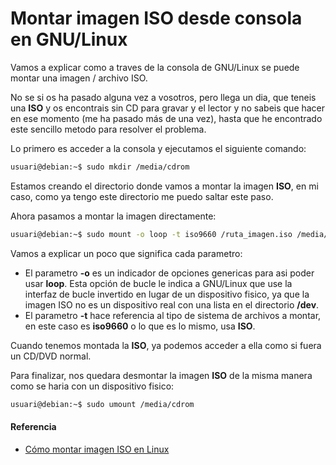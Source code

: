 # Montar imagen ISO desde consola en GNU/Linux

Vamos a explicar como a traves de la consola de GNU/Linux se puede montar una imagen / archivo ISO.

No se si os ha pasado alguna vez a vosotros, pero llega un dia, que teneis una **ISO** y os encontrais sin CD para gravar y el lector y no sabeis que hacer en ese momento (me ha pasado más de una vez), hasta que he encontrado este sencillo metodo para resolver el problema.

<!--more-->

Lo primero es acceder a la consola y ejecutamos el siguiente comando:
```bash
usuari@debian:~$ sudo mkdir /media/cdrom
```

Estamos creando el directorio donde vamos a montar la imagen **ISO**, en mi caso, como ya tengo este directorio me puedo saltar este paso.

Ahora pasamos a montar la imagen directamente:
```bash
usuari@debian:~$ sudo mount -o loop -t iso9660 /ruta_imagen.iso /media/cdrom
```

Vamos a explicar un poco que significa cada parametro:
- El parametro **-o** es un indicador de opciones genericas para asi poder usar **loop**. Esta opción de bucle le indica a GNU/Linux que use la interfaz de bucle invertido en lugar de un dispositivo fisico, ya que la imagen ISO no es un dispositivo real con una lista en el directorio **/dev**.
- El parametro **-t** hace referencia al tipo de sistema de archivos a montar, en este caso es **iso9660** o lo que es lo mismo, usa **ISO**.

Cuando tenemos montada la **ISO**, ya podemos acceder a ella como si fuera un CD/DVD normal.

Para finalizar, nos quedara desmontar la imagen **ISO** de la misma manera como se haria con un dispositivo fisico:
```bash
usuari@debian:~$ sudo umount /media/cdrom
```
#### Referencia
- [Cómo montar imagen ISO en Linux](https://www.solvetic.com/tutoriales/article/5805-como-montar-iso-en-linux/)


